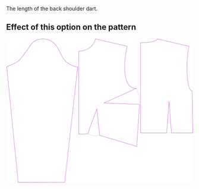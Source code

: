 The length of the back shoulder dart.

## Effect of this option on the pattern

![This image shows the effect of this option by superimposing several variants that have a different value for this option](breanna_shoulderdartlength_sample.svg "Effect of this option on the pattern")
